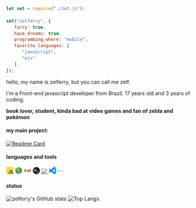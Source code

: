 ```js
let set = require("./set.js");

set("zelferry", {
   furry: true,
   have_dreams: true,
   programming_where: "mobile",
   favorite_languages: [
      "javascript",
      "ejs"
   ],
});
```
hello, my name is zelferry, but you can call me zelf.

I'm a Front-end javascript developer from Brazil, 17 years old and 3 years of coding.

**book lover, student, kinda bad at video games and fan of zelda and pokémon**

#### my main project:

[![Readme Card](https://github-readme-stats.vercel.app/api/pin/?username=zelferry&repo=karinaTwo_bot&theme=jolly)](https://github.com/zelferry/karinaTwo_bot)

#### languages and tools
<code><img height="20" src="https://raw.githubusercontent.com/github/explore/80688e429a7d4ef2fca1e82350fe8e3517d3494d/topics/javascript/javascript.png"></code>
<code><img height="20" src="https://raw.githubusercontent.com/github/explore/80688e429a7d4ef2fca1e82350fe8e3517d3494d/topics/nodejs/nodejs.png"></code>
<code><img height="20" src="https://raw.githubusercontent.com/github/explore/80688e429a7d4ef2fca1e82350fe8e3517d3494d/topics/git/git.png"></code>
<code><img height="20" src="https://raw.githubusercontent.com/github/explore/80688e429a7d4ef2fca1e82350fe8e3517d3494d/topics/terminal/terminal.png"></code>
<code><img height="20" src="https://raw.githubusercontent.com/github/explore/80688e429a7d4ef2fca1e82350fe8e3517d3494d/topics/ejs/ejs.png"></code>
<code><img height="20" src="https://raw.githubusercontent.com/github/explore/80688e429a7d4ef2fca1e82350fe8e3517d3494d/topics/visual-studio-code/visual-studio-code.png"></code>
<code><img height="20" src="https://raw.githubusercontent.com/github/explore/80688e429a7d4ef2fca1e82350fe8e3517d3494d/topics/mongodb/mongodb.png"></code>

#### status
![zelferry's GitHub stats](https://github-readme-stats.vercel.app/api?username=zelferry&show_icons=true&theme=jolly)
![Top Langs](https://github-readme-stats.vercel.app/api/top-langs/?username=zelferry&hide_progress=true&theme=jolly)
